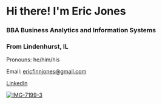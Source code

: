 # Hi there! I'm Eric Jones
### BBA Business Analytics and Information Systems
### From Lindenhurst, IL
Pronouns: he/him/his

Email: ericfinnjones@gmail.com

[LinkedIn](https://www.linkedin.com/in/eric-f-jones)

<a href="https://ibb.co/80mWDQ1"><img src="https://i.ibb.co/s2g0vX8/IMG-7199-3.jpg" alt="IMG-7199-3" border="0"></a>


<!--
**Eric-Jones-1/Eric-Jones-1** is a ✨ _special_ ✨ repository because its `README.md` (this file) appears on your GitHub profile.

-->
